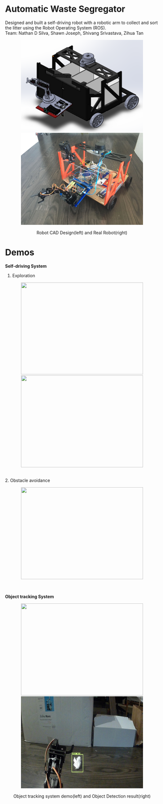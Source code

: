 # Automatic Waste Segregator
Designed and built a self-driving robot with a robotic arm to collect and sort the litter using the Robot Operating System (ROS).
<br>
Team: Nathan D Silva, Shawn Joseph, Shivang Srivastava, Zihua Tan

<p align="center">
  <img src="doc/pasted image 0.png" width="400" height="300">
  <img src="doc/IMG-7143.JPG" width="400" height="300">
</p>
<p align="center">
 Robot CAD Design(left) and Real Robot(right)
</p>


# Demos
**Self-driving System**
<br>
1. Exploration
<p align="center">
  <img src="doc/5255.gif" width="400" height="300">
  <img src="doc/my_gif.gif" width="400" height="300">
</p>
<br>
2. Obstacle avoidance
<p align="center">
  <img src="doc/obstacle.gif" width="400" height="300">
</p>
<br>

**Object tracking System**
<p align="center">
  <img src="doc/Img_7139.gif" width="400" height="300">
  <img src="doc/ML98.jpg" width="400" height="300">
</p>
<p align="center">
 Object tracking system demo(left) and Object Detection result(right)
</p>
<br>


